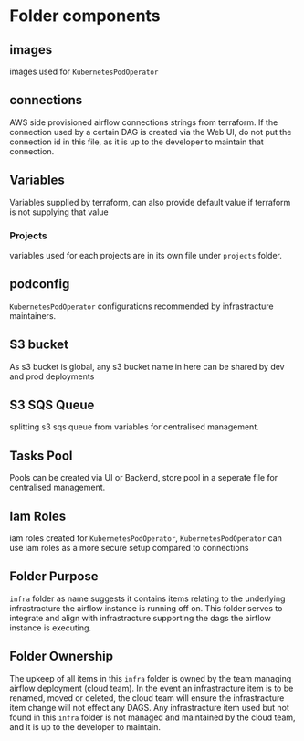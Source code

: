 # Folder components
## images
images used for `KubernetesPodOperator`

## connections
AWS side provisioned airflow connections strings from terraform. If the connection used by a certain DAG is created via the Web UI, do not put the connection id in this file, as it is up to the developer to maintain that connection.

## Variables
Variables supplied by terraform, can also provide default value if terraform is not supplying that value

### Projects
variables used for each projects are in its own file under `projects` folder.

## podconfig
`KubernetesPodOperator` configurations recommended by infrastracture maintainers.

## S3 bucket
As s3 bucket is global, any s3 bucket name in here can be shared by dev and prod deployments

## S3 SQS Queue
splitting s3 sqs queue from variables for centralised management.

## Tasks Pool
Pools can be created via UI or Backend, store pool in a seperate file for centralised management.

## Iam Roles
iam roles created for `KubernetesPodOperator`, `KubernetesPodOperator` can use iam roles as a more secure setup compared to connections

## Folder Purpose
`infra` folder as name suggests it contains items relating to the underlying infrastracture the airflow instance is running off on. This folder serves to integrate and align with infrastracture supporting the dags the airflow instance is executing.

## Folder Ownership
The upkeep of all items in this `infra` folder is owned by the team managing airflow deployment (cloud team). In the event an infrastracture item is to be renamed, moved or deleted, the cloud team will ensure the infrastracture item change will not effect any DAGS. Any infrastracture item used but not found in this `infra` folder is not managed and maintained by the cloud team, and it is up to the developer to maintain.

